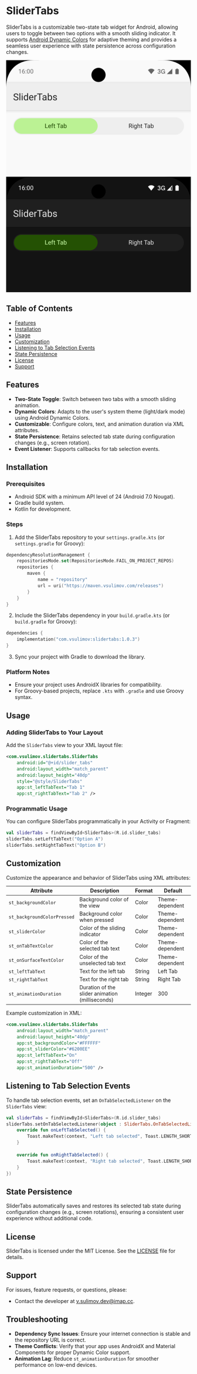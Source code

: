 # SliderTabs

SliderTabs is a customizable two-state tab widget for Android, allowing users to toggle between two options with a smooth sliding indicator.
It supports [Android Dynamic Colors](https://developer.android.com/develop/ui/views/theming/dynamic-colors) for adaptive theming and provides a seamless user experience with state persistence across configuration changes.

![SliderTabs Light Theme](assets/slidertabs_dynamic_light.png)
![SliderTabs Dark Theme](assets/slidertabs_dynamic_dark.png)

## Table of Contents
- [Features](#features)
- [Installation](#installation)
- [Usage](#usage)
- [Customization](#customization)
- [Listening to Tab Selection Events](#listening-to-tab-selection-events)
- [State Persistence](#state-persistence)
- [License](#license)
- [Support](#support)

## Features
- **Two-State Toggle**: Switch between two tabs with a smooth sliding animation.
- **Dynamic Colors**: Adapts to the user's system theme (light/dark mode) using Android Dynamic Colors.
- **Customizable**: Configure colors, text, and animation duration via XML attributes.
- **State Persistence**: Retains selected tab state during configuration changes (e.g., screen rotation).
- **Event Listener**: Supports callbacks for tab selection events.

## Installation

### Prerequisites
- Android SDK with a minimum API level of 24 (Android 7.0 Nougat).
- Gradle build system.
- Kotlin for development.

### Steps
1. Add the SliderTabs repository to your `settings.gradle.kts` (or `settings.gradle` for Groovy):

 ```kotlin
 dependencyResolutionManagement {
     repositoriesMode.set(RepositoriesMode.FAIL_ON_PROJECT_REPOS)
     repositories {
         maven {
             name = "repository"
             url = uri("https://maven.vsulimov.com/releases")
         }
     }
 }
 ```

2. Include the SliderTabs dependency in your `build.gradle.kts` (or `build.gradle` for Groovy):

 ```kotlin
 dependencies {
     implementation("com.vsulimov:slidertabs:1.0.3")
 }
 ```

3. Sync your project with Gradle to download the library.

### Platform Notes
- Ensure your project uses AndroidX libraries for compatibility.
- For Groovy-based projects, replace `.kts` with `.gradle` and use Groovy syntax.

## Usage

### Adding SliderTabs to Your Layout
Add the `SliderTabs` view to your XML layout file:

```xml
<com.vsulimov.slidertabs.SliderTabs
    android:id="@+id/slider_tabs"
    android:layout_width="match_parent"
    android:layout_height="40dp"
    style="@style/SliderTabs"
    app:st_leftTabText="Tab 1"
    app:st_rightTabText="Tab 2" />
```

### Programmatic Usage
You can configure SliderTabs programmatically in your Activity or Fragment:

```kotlin
val sliderTabs = findViewById<SliderTabs>(R.id.slider_tabs)
sliderTabs.setLeftTabText("Option A")
sliderTabs.setRightTabText("Option B")
```

## Customization

Customize the appearance and behavior of SliderTabs using XML attributes:

| Attribute                   | Description                                      | Format         | Default         |
|----------------------------|--------------------------------------------------|----------------|-----------------|
| `st_backgroundColor`       | Background color of the view                    | Color          | Theme-dependent |
| `st_backgroundColorPressed`| Background color when pressed                   | Color          | Theme-dependent |
| `st_sliderColor`           | Color of the sliding indicator                  | Color          | Theme-dependent |
| `st_onTabTextColor`        | Color of the selected tab text                  | Color          | Theme-dependent |
| `st_onSurfaceTextColor`    | Color of the unselected tab text                | Color          | Theme-dependent |
| `st_leftTabText`           | Text for the left tab                           | String         | Left Tab        |
| `st_rightTabText`          | Text for the right tab                          | String         | Right Tab       |
| `st_animationDuration`     | Duration of the slider animation (milliseconds)  | Integer        | 300             |

Example customization in XML:

```xml
<com.vsulimov.slidertabs.SliderTabs
    android:layout_width="match_parent"
    android:layout_height="40dp"
    app:st_backgroundColor="#FFFFFF"
    app:st_sliderColor="#6200EE"
    app:st_leftTabText="On"
    app:st_rightTabText="Off"
    app:st_animationDuration="500" />
```

## Listening to Tab Selection Events

To handle tab selection events, set an `OnTabSelectedListener` on the `SliderTabs` view:

```kotlin
val sliderTabs = findViewById<SliderTabs>(R.id.slider_tabs)
sliderTabs.setOnTabSelectedListener(object : SliderTabs.OnTabSelectedListener {
    override fun onLeftTabSelected() {
        Toast.makeText(context, "Left tab selected", Toast.LENGTH_SHORT).show()
    }

    override fun onRightTabSelected() {
        Toast.makeText(context, "Right tab selected", Toast.LENGTH_SHORT).show()
    }
})
```

## State Persistence

SliderTabs automatically saves and restores its selected tab state during configuration changes (e.g., screen rotations), ensuring a consistent user experience without additional code.

## License

SliderTabs is licensed under the MIT License. See the [LICENSE](LICENSE) file for details.

## Support

For issues, feature requests, or questions, please:
- Contact the developer at [v.sulimov.dev@imap.cc](mailto:v.sulimov.dev@imap.cc).

## Troubleshooting

- **Dependency Sync Issues**: Ensure your internet connection is stable and the repository URL is correct.
- **Theme Conflicts**: Verify that your app uses AndroidX and Material Components for proper Dynamic Color support.
- **Animation Lag**: Reduce `st_animationDuration` for smoother performance on low-end devices.
